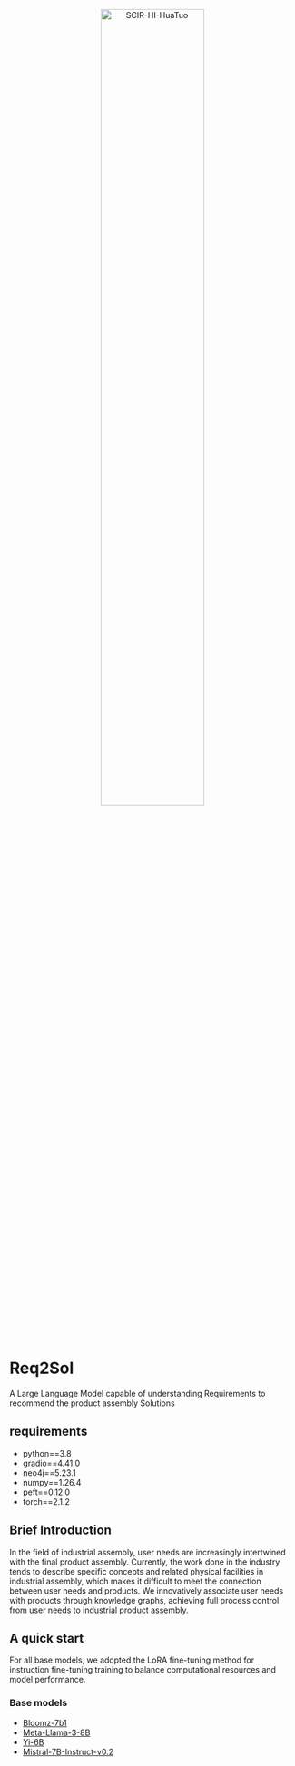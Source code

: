 <p align="center" width="100%">
<a href="https://github.com/SCIR-HI/Huatuo-Llama-Med-Chinese/" target="_blank"><img src="assets/logo/logo_new.png" alt="SCIR-HI-HuaTuo" style="width: 60%; min-width: 300px; display: block; margin: auto;"></a>
</p>

# Req2Sol
A Large Language Model capable of understanding Requirements to recommend the product assembly Solutions
## requirements
- python==3.8 <br>
- gradio==4.41.0 <br>
- neo4j==5.23.1 <br>
- numpy==1.26.4 <br>
- peft==0.12.0 <br>
- torch==2.1.2 <br>
## Brief Introduction
In the field of industrial assembly, user needs are increasingly intertwined with the final product assembly. Currently, the work done in the industry tends to describe specific concepts and related physical facilities in industrial assembly, which makes it difficult to meet the connection between user needs and products. We innovatively associate user needs with products through knowledge graphs, achieving full process control from user needs to industrial product assembly.
## A quick start
For all base models, we adopted the LoRA fine-tuning method for instruction fine-tuning training to balance computational resources and model performance. <br>
### Base models <br>
- [Bloomz-7b1](https://huggingface.co/bigscience/bloomz-7b1)
- [Meta-Llama-3-8B](https://modelscope.cn/models/LLM-Research/Meta-Llama-3-8B)
- [Yi-6B](https://modelscope.cn/models/01ai/Yi-6B)
- [Mistral-7B-Instruct-v0.2](https://modelscope.cn/models/AI-ModelScope/Mistral-7B-Instruct-v0.2)


